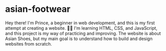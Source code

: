 # asian-footwear
Hey there! I'm Prince, a beginner in web development, and this is my first attempt at creating a website. 👨‍💻 I'm learning HTML, CSS, and JavaScript, and this project is my way of practicing and improving. The website is about Asian Shoes, but my main goal is to understand how to build and design websites from scratch.

